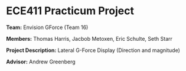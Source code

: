 # ECE411 Practicum Project

**Team:** Envision GForce (Team 16)

**Members:** Thomas Harris, Jacbob Metoxen, Eric Schulte, Seth Starr

**Project Description:** Lateral G-Force Display (Direction and magnitude)

**Advisor:** Andrew Greenberg
